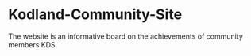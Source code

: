 # Kodland-Community-Site
The website is an informative board on the achievements of community members KDS.
